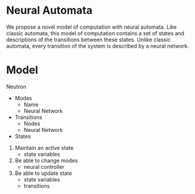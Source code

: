 # Neural Automata

We propose a novel model of computation with neural automata. Like classic automata, this model of computation contains a set of states and descriptions of the transitions between these states. Unlike classic automata, every transition of the system is described by a neural network.

# Model
Neutron
- Modes
  - Name
  - Neural Network
- Transitions
  - Nodes
  - Neural Network
 - States

1. Maintain an active state
    - state variables
2. Be able to change modes
    - neural controller
3. Be able to update state
    - state variables
    - transitions



